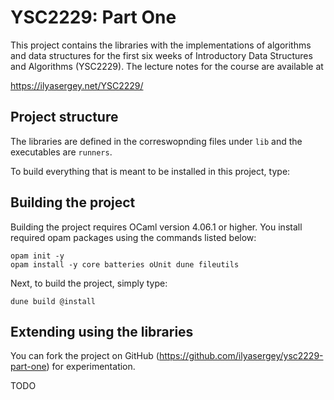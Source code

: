 # YSC2229: Part One

This project contains the libraries with the implementations of
algorithms and data structures for the first six weeks of Introductory
Data Structures and Algorithms (YSC2229). The lecture notes for the
course are available at

https://ilyasergey.net/YSC2229/

## Project structure 

The libraries are defined in the correswopnding files under `lib` and
the executables are `runners`.

To build everything that is meant to be installed in this project,
type:

## Building the project

Building the project requires OCaml version 4.06.1 or higher. You
install required opam packages using the commands listed below:

```
opam init -y
opam install -y core batteries oUnit dune fileutils
```

Next, to build the project, simply type:

```
dune build @install
```

## Extending using the libraries

You can fork the project on GitHub (https://github.com/ilyasergey/ysc2229-part-one) for experimentation.

TODO
